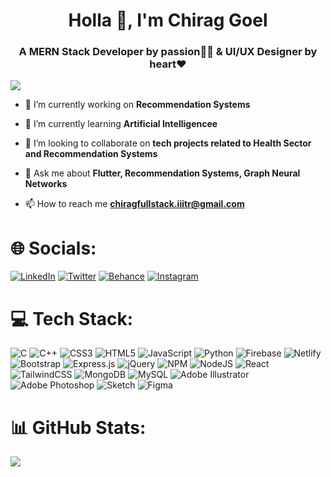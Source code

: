 <h1 align="center">Holla 👋, I'm <strong>Chirag Goel</strong></h1>
<h3 align="center">A MERN Stack Developer by passion🧑‍💻 & UI/UX Designer by heart❤️</h3>

[![](https://visitcount.itsvg.in/api?id=CHIRAG137&icon=0&color=0)](https://visitcount.itsvg.in)

- 🔭 I’m currently working on **Recommendation Systems**

- 🌱 I’m currently learning **Artificial Intelligencee**

- 👯 I’m looking to collaborate on **tech projects related to Health Sector and Recommendation Systems**

- 💬 Ask me about **Flutter, Recommendation Systems, Graph Neural Networks**

- 📫 How to reach me **chiragfullstack.iiitr@gmail.com**

# 🌐 Socials:
[![LinkedIn](https://img.shields.io/badge/LinkedIn-%230077B5.svg?logo=linkedin&logoColor=white)](https://linkedin.com/in/chirag-goel-9138b2228) [![Twitter](https://img.shields.io/badge/Twitter-%231DA1F2.svg?logo=Twitter&logoColor=white)](https://twitter.com/ChiragG60475098) [![Behance](https://img.shields.io/badge/Behance-1769ff?logo=behance&logoColor=white)](https://behance.net/chiraggoel4) [![Instagram](https://img.shields.io/badge/Instagram-%23E4405F.svg?logo=Instagram&logoColor=white)](https://instagram.com/goelchirag138)

# 💻 Tech Stack:
![C](https://img.shields.io/badge/c-%2300599C.svg?style=flat&logo=c&logoColor=white) ![C++](https://img.shields.io/badge/c++-%2300599C.svg?style=flat&logo=c%2B%2B&logoColor=white) ![CSS3](https://img.shields.io/badge/css3-%231572B6.svg?style=flat&logo=css3&logoColor=white) ![HTML5](https://img.shields.io/badge/html5-%23E34F26.svg?style=flat&logo=html5&logoColor=white) ![JavaScript](https://img.shields.io/badge/javascript-%23323330.svg?style=flat&logo=javascript&logoColor=%23F7DF1E) ![Python](https://img.shields.io/badge/python-3670A0?style=flat&logo=python&logoColor=ffdd54) ![Firebase](https://img.shields.io/badge/firebase-%23039BE5.svg?style=flat&logo=firebase) ![Netlify](https://img.shields.io/badge/netlify-%23000000.svg?style=flat&logo=netlify&logoColor=#00C7B7) ![Bootstrap](https://img.shields.io/badge/bootstrap-%23563D7C.svg?style=flat&logo=bootstrap&logoColor=white) ![Express.js](https://img.shields.io/badge/express.js-%23404d59.svg?style=flat&logo=express&logoColor=%2361DAFB) ![jQuery](https://img.shields.io/badge/jquery-%230769AD.svg?style=flat&logo=jquery&logoColor=white) ![NPM](https://img.shields.io/badge/NPM-%23000000.svg?style=flat&logo=npm&logoColor=white) ![NodeJS](https://img.shields.io/badge/node.js-6DA55F?style=flat&logo=node.js&logoColor=white) ![React](https://img.shields.io/badge/react-%2320232a.svg?style=flat&logo=react&logoColor=%2361DAFB) ![TailwindCSS](https://img.shields.io/badge/tailwindcss-%2338B2AC.svg?style=flat&logo=tailwind-css&logoColor=white) ![MongoDB](https://img.shields.io/badge/MongoDB-%234ea94b.svg?style=flat&logo=mongodb&logoColor=white) ![MySQL](https://img.shields.io/badge/mysql-%2300f.svg?style=flat&logo=mysql&logoColor=white) ![Adobe Illustrator](https://img.shields.io/badge/adobeillustrator-%23FF9A00.svg?style=flat&logo=adobeillustrator&logoColor=white) ![Adobe Photoshop](https://img.shields.io/badge/adobephotoshop-%2331A8FF.svg?style=flat&logo=adobephotoshop&logoColor=white) ![Sketch](https://img.shields.io/badge/Sketch-FFB387?style=flat&logo=sketch&logoColor=black) 	![Figma](https://img.shields.io/badge/figma-%23F24E1E.svg?style=flat&logo=figma&logoColor=white)
# 📊 GitHub Stats:
![](https://github-readme-stats.vercel.app/api/top-langs/?username=CHIRAG137&theme=city_light&hide_border=true&include_all_commits=false&count_private=false&layout=compact)
